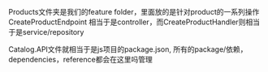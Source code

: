 ﻿Products文件夹是我们的feature folder，里面放的是针对product的一系列操作
CreateProductEndpoint 相当于是controller，而CreateProductHandler则相当于是service/repository


Catalog.API文件就相当于是js项目的package.json, 所有的package/依赖，dependencies，reference都会在这里吗管理